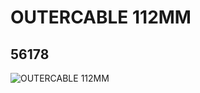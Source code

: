 # OUTERCABLE 112MM
## 56178
![OUTERCABLE 112MM](https://lc-www-live-s.legocdn.com/media/bricks/5/2/6113961.jpg)